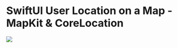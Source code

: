 
# SwiftUI User Location on a Map - MapKit & CoreLocation




![](https://github.com/mertdagistan/SwiftUI-User-Location-MapKit-CoreLocation/blob/main/media/demo.gif)


